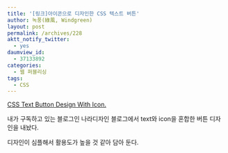 ```yaml
---
title: '[링크]아이콘으로 디자인한 CSS 텍스트 버튼'
author: 녹풍(綠風, Windgreen)
layout: post
permalink: /archives/228
aktt_notify_twitter:
  - yes
daumview_id:
  - 37133892
categories:
  - 웹 퍼블리싱
tags:
  - CSS
---
```

<a href="http://naradesign.net/wp/2010/01/15/1141/" target="_blank">CSS Text Button Design With Icon.</a>

내가 구독하고 있는 블로그인 나라디자인 블로그에서 text와 icon을 혼합한 버튼 디자인을 내놨다.

디자인이 심플해서 활용도가 높을 것 같아 담아 둔다.